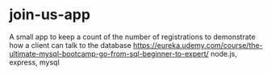 # join-us-app

A small app to keep a count of the number of registrations
to demonstrate how a client can talk to the database 
https://eureka.udemy.com/course/the-ultimate-mysql-bootcamp-go-from-sql-beginner-to-expert/
node.js, express, mysql
